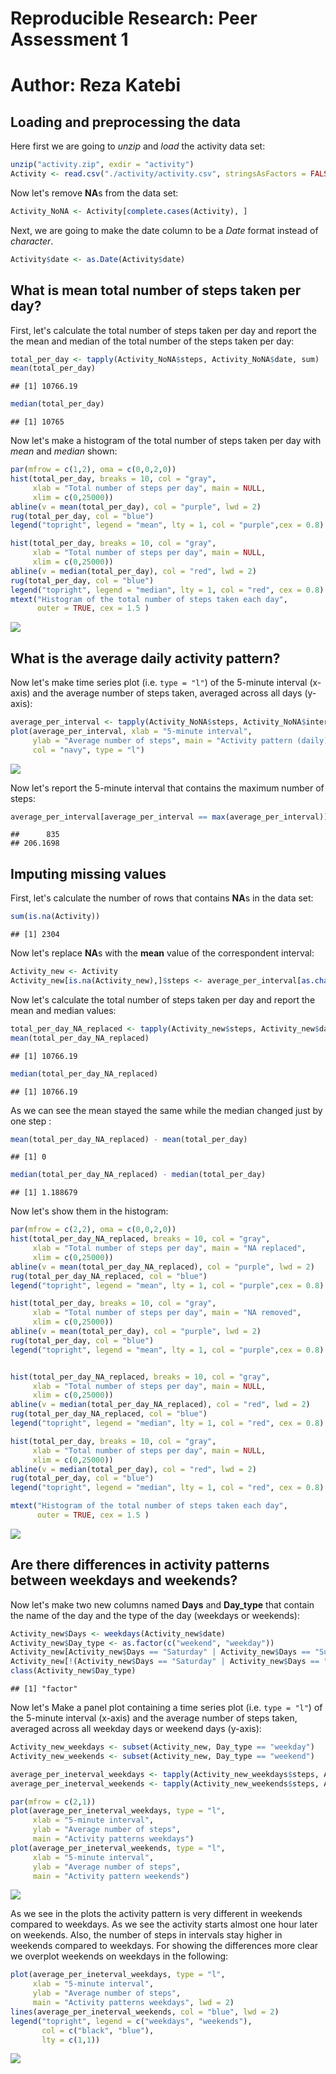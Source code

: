 # Reproducible Research: Peer Assessment 1
# Author: Reza Katebi

## Loading and preprocessing the data
Here first we are going to *unzip* and *load* the activity data set:

```r
unzip("activity.zip", exdir = "activity")
Activity <- read.csv("./activity/activity.csv", stringsAsFactors = FALSE)
```
Now let's remove **NA**s from the data set:

```r
Activity_NoNA <- Activity[complete.cases(Activity), ]
```
Next, we are going to make the date column to be a *Date* format instead of 
*character*.

```r
Activity$date <- as.Date(Activity$date)
```
## What is mean total number of steps taken per day?
First, let's calculate the total number of steps taken per day and report the
the mean and median of the total number of the steps taken per day:

```r
total_per_day <- tapply(Activity_NoNA$steps, Activity_NoNA$date, sum)
mean(total_per_day)
```

```
## [1] 10766.19
```

```r
median(total_per_day)
```

```
## [1] 10765
```
Now let's make a histogram of the total number of steps taken per day with
*mean* and *median* shown:

```r
par(mfrow = c(1,2), oma = c(0,0,2,0))
hist(total_per_day, breaks = 10, col = "gray", 
     xlab = "Total number of steps per day", main = NULL,
     xlim = c(0,25000))
abline(v = mean(total_per_day), col = "purple", lwd = 2)
rug(total_per_day, col = "blue")
legend("topright", legend = "mean", lty = 1, col = "purple",cex = 0.8)

hist(total_per_day, breaks = 10, col = "gray", 
     xlab = "Total number of steps per day", main = NULL,
     xlim = c(0,25000))
abline(v = median(total_per_day), col = "red", lwd = 2)
rug(total_per_day, col = "blue")
legend("topright", legend = "median", lty = 1, col = "red", cex = 0.8)
mtext("Histogram of the total number of steps taken each day", 
      outer = TRUE, cex = 1.5 )
```

![](PA1_template_files/figure-html/histogram-1.png)<!-- -->

## What is the average daily activity pattern?
Now let's make time series plot (i.e. `type = "l"`) of the 5-minute 
interval (x-axis) and the average number of steps taken, averaged across 
all days (y-axis):

```r
average_per_interval <- tapply(Activity_NoNA$steps, Activity_NoNA$interval, mean)
plot(average_per_interval, xlab = "5-minute interval",
     ylab = "Average number of steps", main = "Activity pattern (daily)",
     col = "navy", type = "l")
```

![](PA1_template_files/figure-html/time_series-1.png)<!-- -->

Now let's report the 5-minute interval that contains the maximum number of steps:

```r
average_per_interval[average_per_interval == max(average_per_interval)]
```

```
##      835 
## 206.1698
```

## Imputing missing values
First, let's calculate the number of rows that contains **NA**s in the data set:

```r
sum(is.na(Activity))
```

```
## [1] 2304
```
Now let's replace **NA**s with the **mean** value of the correspondent interval:

```r
Activity_new <- Activity
Activity_new[is.na(Activity_new),]$steps <- average_per_interval[as.character(Activity_new[is.na(Activity_new),"interval"])]
```
Now let's calculate the total number of steps taken per day and report the mean 
and median values:

```r
total_per_day_NA_replaced <- tapply(Activity_new$steps, Activity_new$date, sum)
mean(total_per_day_NA_replaced)
```

```
## [1] 10766.19
```

```r
median(total_per_day_NA_replaced)
```

```
## [1] 10766.19
```
As we can see the mean stayed the same while the median changed just by 
one step :

```r
mean(total_per_day_NA_replaced) - mean(total_per_day)
```

```
## [1] 0
```

```r
median(total_per_day_NA_replaced) - median(total_per_day)
```

```
## [1] 1.188679
```
Now let's show them in the histogram:

```r
par(mfrow = c(2,2), oma = c(0,0,2,0))
hist(total_per_day_NA_replaced, breaks = 10, col = "gray", 
     xlab = "Total number of steps per day", main = "NA replaced",
     xlim = c(0,25000))
abline(v = mean(total_per_day_NA_replaced), col = "purple", lwd = 2)
rug(total_per_day_NA_replaced, col = "blue")
legend("topright", legend = "mean", lty = 1, col = "purple",cex = 0.8)

hist(total_per_day, breaks = 10, col = "gray", 
     xlab = "Total number of steps per day", main = "NA removed",
     xlim = c(0,25000))
abline(v = mean(total_per_day), col = "purple", lwd = 2)
rug(total_per_day, col = "blue")
legend("topright", legend = "mean", lty = 1, col = "purple",cex = 0.8)


hist(total_per_day_NA_replaced, breaks = 10, col = "gray", 
     xlab = "Total number of steps per day", main = NULL,
     xlim = c(0,25000))
abline(v = median(total_per_day_NA_replaced), col = "red", lwd = 2)
rug(total_per_day_NA_replaced, col = "blue")
legend("topright", legend = "median", lty = 1, col = "red", cex = 0.8)

hist(total_per_day, breaks = 10, col = "gray", 
     xlab = "Total number of steps per day", main = NULL,
     xlim = c(0,25000))
abline(v = median(total_per_day), col = "red", lwd = 2)
rug(total_per_day, col = "blue")
legend("topright", legend = "median", lty = 1, col = "red", cex = 0.8)

mtext("Histogram of the total number of steps taken each day", 
      outer = TRUE, cex = 1.5 )
```

![](PA1_template_files/figure-html/Hist_Na_repalced-1.png)<!-- -->
## Are there differences in activity patterns between weekdays and weekends?
Now let's make two new columns named **Days** and **Day_type** that contain the 
name of the day and the type of the day (weekdays or weekends):

```r
Activity_new$Days <- weekdays(Activity_new$date)
Activity_new$Day_type <- as.factor(c("weekend", "weekday"))
Activity_new[Activity_new$Days == "Saturday" | Activity_new$Days == "Sunday", "Day_type"] <- factor("weekend")
Activity_new[!(Activity_new$Days == "Saturday" | Activity_new$Days == "Sunday"), "Day_type"] <- factor("weekday")
class(Activity_new$Day_type)
```

```
## [1] "factor"
```
Now let's Make a panel plot containing a time series plot (i.e. `type = "l"`) of the 5-minute interval (x-axis) and the average number of steps taken, averaged across all weekday days or weekend days (y-axis):

```r
Activity_new_weekdays <- subset(Activity_new, Day_type == "weekday")
Activity_new_weekends <- subset(Activity_new, Day_type == "weekend")

average_per_ineterval_weekdays <- tapply(Activity_new_weekdays$steps, Activity_new_weekdays$interval,mean)
average_per_ineterval_weekends <- tapply(Activity_new_weekends$steps, Activity_new_weekends$interval,mean)

par(mfrow = c(2,1))
plot(average_per_ineterval_weekdays, type = "l",
     xlab = "5-minute interval",
     ylab = "Average number of steps",
     main = "Activity patterns weekdays")
plot(average_per_ineterval_weekends, type = "l",
     xlab = "5-minute interval",
     ylab = "Average number of steps",
     main = "Activity pattern weekends")
```

![](PA1_template_files/figure-html/compare_plot-1.png)<!-- -->

As we see in the plots the activity pattern is very different in weekends compared 
to weekdays. As we see the activity starts almost one hour later on weekends. Also, the number of steps in intervals stay higher in weekends compared to weekdays. For showing the differences more clear we overplot weekends on weekdays in the following:

```r
plot(average_per_ineterval_weekdays, type = "l",
     xlab = "5-minute interval",
     ylab = "Average number of steps",
     main = "Activity patterns weekdays", lwd = 2)
lines(average_per_ineterval_weekends, col = "blue", lwd = 2)
legend("topright", legend = c("weekdays", "weekends"),
       col = c("black", "blue"),
       lty = c(1,1))
```

![](PA1_template_files/figure-html/overplot-1.png)<!-- -->
